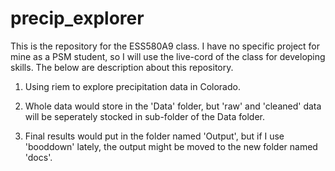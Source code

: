 # precip_explorer
This is the repository for the ESS580A9 class. I have no specific project for mine as a PSM student, so I will use the live-cord of the class for developing skills. The below are description about this repository. 


1. Using riem to explore precipitation data in Colorado.

2. Whole data would store in the 'Data' folder, but 'raw' and 'cleaned' data will be seperately stocked in sub-folder of the Data folder.

3. Final results would put in the folder named 'Output', but if I use 'booddown' lately, the output might be moved to the new folder named 'docs'.
